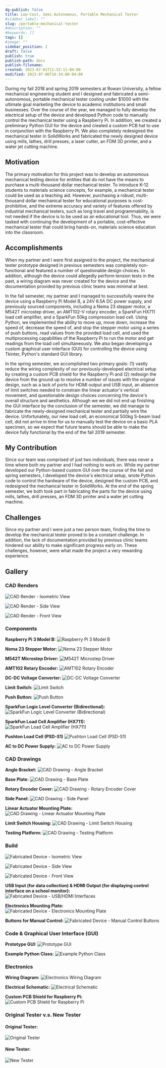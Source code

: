 ```yaml
---
dg-publish: false
title: Low-Cost, Semi-Autonomous, Portable Mechanical Tester
#sidebar_label: ""
slug: /portable-mechanical-tester
#description: ""
#keywords: []
tags: []
#image: ""
sidebar_position: 2
draft: false
publish: true
publish-path: docs
publish-filename:
created: 2023-07-01T11:53:11-04:00
modified: 2023-07-06T16:34:00-04:00
---
```


During my fall 2018 and spring 2019 semesters at Rowan University, a fellow mechanical engineering student and I designed and fabricated a semi-autonomous, portable mechanical tester costing under $1000 with the ultimate goal marketing the device to academic institutions and small businesses. Over the course of the year, we managed to fully develop the electrical setup of the device and developed Python code to manually control the mechanical tester using a Raspberry Pi. In addition, we created a preliminary Python GUI for the device and created a custom PCB hat to use in conjunction with the Raspberry Pi. We also completely redesigned the mechanical tester in SolidWorks and fabricated the newly designed device using mills, lathes, drill presses, a laser cutter, an FDM 3D printer, and a water jet cutting machine.

## Motivation
The primary motivation for this project was to develop an autonomous mechanical testing device for entities that do not have the means to purchase a multi-thousand dollar mechanical tester. To introduce K-12 students to materials science concepts, for example, a mechanical tester could be used as a teaching aid. However, purchasing a robust, multi-thousand dollar mechanical tester for educational purposes is cost-prohibitive, and the extreme accuracy and variety of features offered by industrial mechanical testers, such as long travel and programmability, is not needed if the device is to be used as an educational tool. Thus, we were tasked with continuing the development of a portable, cost-effective mechanical tester that could bring hands-on, materials science education into the classroom.

## Accomplishments
When my partner and I were first assigned to the project, the mechanical tester prototype designed in previous semesters was completely non-functional and featured a number of questionable design choices. In addition, although the device could allegedly perform tension tests in the past, a wiring diagram was never created for the device and the documentation provided by previous clinic teams was minimal at best.

In the fall semester, my partner and I managed to successfully rewire the device using a Raspberry Pi Model B, a 24V 6.5A DC power supply, and previously sourced components, including a Nema 23 stepper motor, a M542T microstep driver, an AMT102-V rotary encoder, a SparkFun HX711 load cell amplifier, and a SparkFun 50kg compression load cell. Using Python, we implemented the ability to move up, move down, increase the speed of, decrease the speed of, and stop the stepper motor using a series of push buttons, read values from the provided load cell, and used the multiprocessing capabilities of the Raspberry Pi to run the motor and get readings from the load cell simultaneously. We also began developing a custom graphical user interface (GUI) for controlling the device using Tkinter, Python's standard GUI library.

In the spring semester, we accomplished two primary goals: (1) vastly reduce the wiring complexity of our previously-developed electrical setup by creating a custom PCB shield for the Raspberry Pi and (2) redesign the device from the ground up to resolve a number of issues with the original design, such as a lack of ports for HDMI output and USB input, an absence of limit switches needed to constrain the linear actuator's vertical movement, and questionable design choices concerning the device's overall structure and aesthetics. Although we we did not end up finishing the GUI interface by the conclusion of the semester, we did manage to fabricate the newly-designed mechanical tester and partially wire the device. Unfortunately, our new load cell, an economical 500kg S-beam load cell, did not arrive in time for us to manually test the device on a basic PLA specimen, so we expect that future teams should be able to make the device fully functional by the end of the fall 2019 semester.

## My Contribution
Since our team was comprised of just two individuals, there was never a time where both my partner and I had nothing to work on. While my partner developed our Python-based custom GUI over the course of the fall and spring semesters, I developed the device's electrical setup, wrote Python code to control the hardware of the device, designed the custom PCB, and redesigned the mechanical tester in SolidWorks. At the end of the spring semester, we both took part in fabricating the parts for the device using mills, lathes, drill presses, an FDM 3D printer and a water jet cutting machine.

## Challenges
Since my partner and I were just a two person team, finding the time to develop the mechanical tester proved to be a constant challenge. In addition, the lack of documentation provided by previous clinic teams hindered our ability to make significant progress early on. These challenges, however, were what made the project a very rewarding experience.

## Gallery

### CAD Renders
![CAD Render - Isometric View](portable-mechanical-tester-render-isometric-view.jpg)

![CAD Render - Side View](portable-mechanical-tester-render-side-view.jpg)

![CAD Render - Front View](portable-mechanical-tester-render-front-view.jpg)

### Components

**Raspberry Pi 3 Model B:**
![Raspberry Pi 3 Model B](portable-mechanical-tester-components-raspberry-pi-3-model-b.png)

**Nema 23 Stepper Motor:**
![Nema 23 Stepper Motor](portable-mechanical-tester-components-nema-23-stepper-motor.png)

**M542T Microstep Driver:**
![M542T Microstep Driver](portable-mechanical-tester-components-m542t-microstep-driver.png) 

**AMT102 Rotary Encoder:**
![AMT102 Rotary Encoder](portable-mechanical-tester-components-amt102-rotary-encoder.png) 

**DC-DC Voltage Converter:**
![DC-DC Voltage Converter](portable-mechanical-tester-components-dc-dc-voltage-converter.png) 

**Limit Switch:**
![Limit Switch](portable-mechanical-tester-components-limit-switch.png) 

**Push Button:**
![Push Button](portable-mechanical-tester-components-push-button.png)

**SparkFun Logic Level Converter (Bidirectional):**
![SparkFun Logic Level Converter (Bidirectional)](portable-mechanical-tester-components-sparkfun-logic-level-converter-bi-directional.png)

**SparkFun Load Cell Amplifier (HX711):**
![SparkFun Load Cell Amplifier (HX711)](portable-mechanical-tester-components-sparkfun-load-cell-amplifier-hx711.png)

**Pushton Load Cell (PSD-S1)**
![Pushton Load Cell (PSD-S1)](portable-mechanical-tester-components-pushton-load-cell-psd-s1.jpg)

**AC to DC Power Supply:**
![AC to DC Power Supply](portable-mechanical-tester-components-ac-dc-power-supply.png)

### CAD Drawings

**Angle Bracket:**
![CAD Drawing - Angle Bracket](portable-mechanical-tester-drawing-angle-bracket.jpg)

**Base Plate:**
![CAD Drawing - Base Plate](portable-mechanical-tester-drawing-base-plate.jpg)

**Rotary Encoder Cover:**
![CAD Drawing - Rotary Encoder Cover](portable-mechanical-tester-drawing-rotary-encoder-cover.jpg)

**Side Panel:**
![CAD Drawing - Side Panel](portable-mechanical-tester-drawing-side-panel.jpg)

**Linear Actuator Mounting Plate:**
![CAD Drawing - Linear Actuator Mounting Plate](portable-mechanical-tester-drawing-linear-actuator-mounting-plate.jpg)

**Limit Switch Housing:**
![CAD Drawing - Limit Switch Housing](portable-mechanical-tester-drawing-limit-switch-housing.jpg)

**Testing Platform:**
![CAD Drawing - Testing Platform](portable-mechanical-tester-drawing-testing-platform.jpg)

### Build
![Fabricated Device - Isometric View](portable-mechanical-tester-fabricated-isometric-view.jpg)

![Fabricated Device - Side View](portable-mechanical-tester-fabricated-side-view.jpg)

![Fabricated Device - Front View](portable-mechanical-tester-fabricated-front-view.jpg)

**USB Input (for data collection) & HDMI Output (for displaying control interface on a school monitor):**
![Fabricated Device - USB/HDMI Interfaces](portable-mechanical-tester-fabricated-usb-hdmi-interfaces.jpg)

**Electronics Mounting Plate:**
![Fabricated Device - Electronics Mounting Plate](portable-mechanical-tester-fabricated-electronics-mounting-plate.jpg)

**Buttons for Manual Control:**
![Fabricated Device - Manual Control Buttons](portable-mechanical-tester-fabricated-manual-control-buttons.jpg)

### Code & Graphical User Interface (GUI)

**Prototype GUI:**
![Prototype GUI](portable-mechanical-tester-code-prototype-gui.png)

**Example Python Class:**
![Example Python Class](portable-mechanical-tester-code-python-class-linear-actuator-example.png)

### Electronics

**Wiring Diagram:**
![Electronics Wiring Diagram](portable-mechanical-tester-electronics-wiring-diagram.png) 

**Electrical Schematic:**
![Electrical Schematic](portable-mechanical-tester-electronics-electrical-schematic.jpg)

**Custom PCB Shield for Raspberry Pi:**
![Custom PCB Shield for Raspberry Pi](portable-mechanical-tester-electronics-custom-pcb-shield-for-raspberry-pi.jpg)

### Original Tester v.s. New Tester

#### Original Tester:
![Original Tester](portable-mechanical-tester-fabricated-original-tester-opened.jpg)

#### New Tester:
![New Tester](portable-mechanical-tester-fabricated-isometric-view.jpg)